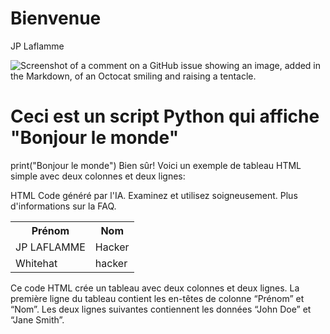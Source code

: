# Bienvenue
JP Laflamme


![Screenshot of a comment on a GitHub issue showing an image, added in the Markdown, of an Octocat smiling and raising a tentacle.](https://myoctocat.com/assets/images/base-octocat.svg)
# Ceci est un script Python qui affiche "Bonjour le monde"
print("Bonjour le monde")
Bien sûr! Voici un exemple de tableau HTML simple avec deux colonnes et deux lignes:

HTML
Code généré par l'IA. Examinez et utilisez soigneusement. Plus d'informations sur la FAQ.

<table>
  <tr>
    <th>Prénom</th>
    <th>Nom</th>
  </tr>
  <tr>
    <td>JP LAFLAMME</td>
    <td>Hacker</td>
  </tr>
  <tr>
    <td>Whitehat</td>
    <td>hacker</td>
  </tr>
</table>
Ce code HTML crée un tableau avec deux colonnes et deux lignes. La première ligne du tableau contient les en-têtes de colonne “Prénom” et “Nom”. Les deux lignes suivantes contiennent les données “John Doe” et “Jane Smith”.
